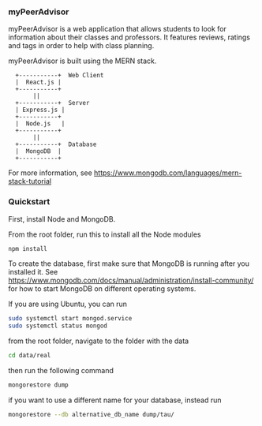 ### myPeerAdvisor

myPeerAdvisor is a web application that allows students to look for
information about their classes and professors. It features reviews,
ratings and tags in order to help with class planning.

myPeerAdvisor is built using the MERN stack.

```plaintext
  +-----------+  Web Client
  |  React.js |
  +-----------+
       ||
  +-----------+  Server
  | Express.js |
  +-----------+ 
  |  Node.js   |
  +-----------+
       ||
  +-----------+  Database
  |  MongoDB  |
  +-----------+
```

For more information, see https://www.mongodb.com/languages/mern-stack-tutorial

### Quickstart

First, install Node and MongoDB.

From the root folder, run this to install all the Node modules

```sh
npm install
```

To create the database, first make sure that MongoDB is running after you installed it.
See https://www.mongodb.com/docs/manual/administration/install-community/ for how to
start MongoDB on different operating systems.

If you are using Ubuntu, you can run
```sh
sudo systemctl start mongod.service
sudo systemctl status mongod
```

from the root folder, navigate to the folder with the data
```sh
cd data/real
```

then run the following command
```sh
mongorestore dump
```

if you want to use a different name for your database, instead run
```sh
mongorestore --db alternative_db_name dump/tau/
```
